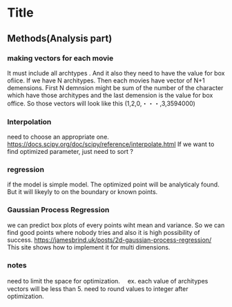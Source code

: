# Title

## Methods(Analysis part)
### making vectors for each movie
It must include all archtypes . And it also they need to have the value for box ofiice. 
If we have N architypes. Then each movies have vector of N+1 demensions. First N demnsion might be  sum of the number of the character which have those architypes  and  the last demension is the value for  box office. 
So those vectors will look like this (1,2,0,・・・,3,3594000)


### Interpolation
need to choose an appropriate one.
https://docs.scipy.org/doc/scipy/reference/interpolate.html
If we want to find optimized parameter, just need to sort ?
### regression
if the model is simple model. The optimized point will be analyticaly found. But it will likeyly to on the boundary or known points.

### Gaussian Process Regression
we can predict box plots of every points wiht mean and variance. So we can find good points where nobody tries and also it is high possibility of success.
https://jamesbrind.uk/posts/2d-gaussian-process-regression/
This site shows how to implement it for multi dimensions.

### notes
need to limit the space for optimization. 　ex. each value of architypes vectors will be less than 5.
need to round values to integer after optimization.
